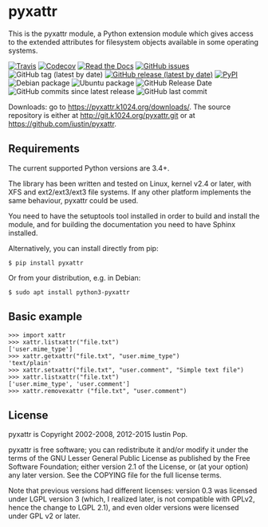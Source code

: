 # pyxattr

This is the pyxattr module, a Python extension module which gives access
to the extended attributes for filesystem objects available in some
operating systems.

[![Travis](https://img.shields.io/travis/iustin/pyxattr)](https://travis-ci.org/iustin/pyxattr)
[![Codecov](https://img.shields.io/codecov/c/github/iustin/pyxattr)](https://codecov.io/gh/iustin/pyxattr)
[![Read the Docs](https://img.shields.io/readthedocs/pyxattr)](http://pyxattr.readthedocs.io/en/latest/?badge=latest)
[![GitHub issues](https://img.shields.io/github/issues/iustin/pyxattr)](https://github.com/iustin/pyxattr/issues)
![GitHub tag (latest by date)](https://img.shields.io/github/v/tag/iustin/pyxattr)
[![GitHub release (latest by date)](https://img.shields.io/github/v/release/iustin/pyxattr)](https://github.com/iustin/pyxattr/releases)
[![PyPI](https://img.shields.io/pypi/v/pyxattr)](https://pypi.org/project/pyxattr/)
![Debian package](https://img.shields.io/debian/v/python-pyxattr)
![Ubuntu package](https://img.shields.io/ubuntu/v/python-pyxattr)
![GitHub Release Date](https://img.shields.io/github/release-date/iustin/pyxattr)
![GitHub commits since latest release](https://img.shields.io/github/commits-since/iustin/pyxattr/latest)
![GitHub last commit](https://img.shields.io/github/last-commit/iustin/pyxattr)

Downloads: go to <https://pyxattr.k1024.org/downloads/>. The source
repository is either at <http://git.k1024.org/pyxattr.git> or at
<https://github.com/iustin/pyxattr>.

## Requirements

The current supported Python versions are 3.4+.

The library has been written and tested on Linux, kernel v2.4 or
later, with XFS and ext2/ext3/ext3 file systems. If any other platform
implements the same behaviour, pyxattr could be used.

You need to have the setuptools tool installed in order to build and
install the module, and for building the documentation you need to
have Sphinx installed.

Alternatively, you can install directly from pip:

    $ pip install pyxattr

Or from your distribution, e.g. in Debian:

    $ sudo apt install python3-pyxattr

## Basic example

    >>> import xattr
    >>> xattr.listxattr("file.txt")
    ['user.mime_type']
    >>> xattr.getxattr("file.txt", "user.mime_type")
    'text/plain'
    >>> xattr.setxattr("file.txt", "user.comment", "Simple text file")
    >>> xattr.listxattr("file.txt")
    ['user.mime_type', 'user.comment']
    >>> xattr.removexattr ("file.txt", "user.comment")

## License

pyxattr is Copyright 2002-2008, 2012-2015 Iustin Pop.

pyxattr is free software; you can redistribute it and/or modify it under the
terms of the GNU Lesser General Public License as published by the Free
Software Foundation; either version 2.1 of the License, or (at your option) any
later version. See the COPYING file for the full license terms.

Note that previous versions had different licenses: version 0.3 was licensed
under LGPL version 3 (which, I realized later, is not compatible with GPLv2,
hence the change to LGPL 2.1), and even older versions were licensed under GPL
v2 or later.
